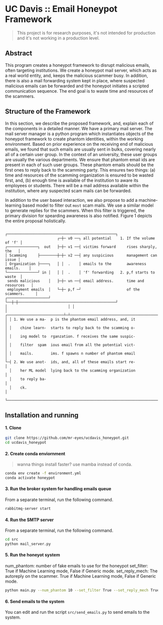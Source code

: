 # UC Davis :: Email Honeypot Framework

> This project is for research purposes, it's not intended for production and it's not working in a production level.

## Abstract

This program creates a honeypot framework to disrupt malicious emails, often
targeting institutions. We create a honeypot mail server, which acts as a
real world entity, and, keeps the malicious scammer busy. In addition, there is
also a mail forwarding system kept in place, where suspected malicious emails
can be forwarded and the honeypot initiates a scripted communication sequence.
The end goal is to waste time and resources of the scammers.

## Structure of the Framework

In this section, we describe the proposed framework, and, explain each of the
components in a detailed manner. We have a primary mail server. The mail server
manager is a python program which instantiates objects of the honeypot
framework to create phantom identities, within the working environment. Based
on prior experience on the receiving end of malicious emails, we found that
such emails are usually sent in bulks, covering nearly all of a certain user
group. In the context of an university, these user groups are usually the
various departments. We ensure that phantom email ids are present in each of
such user groups. These phantom emails should be the first ones to reply back
to the scamming party. This ensures two things: (a) time and resources of the
scamming organization is ensured to be wasted first, and, (b) enough time is
available of the institution to aware its employees or students. There will be
a mail address available within the institution, where any suspected scam mails
can be forwarded.

In addition to the user based interaction, we also propose to add a
machine-learning based model to filter out `most` scam mails. We use a similar
model to generate replies for the scammers. When this filter is triggered, the
primary division for spearding awareness is also notified. Figure 1 depicts the
entire proposal holistically.
```
                          ┌──────────────────────────────────────────────────┐
                        ┌─┼─ v0 ──┐ all potential    1. If the volume of 'f' │
┌──────────────┐  out   ├─┼─ v1 ──┤ victims forward     rises sharply, the   │
│ Scamming     ├────────┼─┼─ v2 ──┤ any suspicious      management can issue │
│ Organization ├────┐   │ │  .    │ emails to the       awareness emails.    │
└──────────────┘ in │   │ │  .    │ 'f' forwarding   2. p,f starts to waste  │
 sends malicious    │   ├─┼─ vn ──┤ email address.      time and resources   │
 employment emails  │   └─┼─ p,f ─┘                     of the scammers.     │ 
┌───────────────────┘     └──┼─┼─────────────────────────────────────────────┘
│                            │ │
│ ┌──────────────────────────┴─┴─────────────────────────────────────────────┐
│ │ 1. We use a ma-  p is the phantom email address, and, it                 │
│ │    chine learn-  starts to reply back to the scamming o-                 │
│ │    ing model to  rganzation. f receives the same suspic-                 │
│ │    filter  spam  ious email from all the potential vict-                 │
│ │    mails.        ims. f spawns n number of phantom email                 │
└─┤ 2. We use anot-  ids, and, all of these emails start re-                 │
  │    her ML model  lying back to the scamming organization                 │
  │    to reply ba-                                                          │
  │    ck.                                                                   │
  └──────────────────────────────────────────────────────────────────────────┘
```

## Installation and running

#### 1. Clone
```sh
git clone https://github.com/mr-eyes/ucdavis_honeypot.git
cd ucdavis_honeypot
```

#### 2. Create conda enviornment

> wanna things install faster? use mamba instead of conda.

```sh
conda env create -f environment.yml
conda activate honeypot
```

#### 3. Run the broker system for handling emails queue

From a separate terminal, run the following command.

```sh
rabbitmq-server start
```

#### 4. Run the SMTP server

From a separate terminal, run the following command.

```sh
cd src
python mail_server.py
```

#### 5. Run the honeyot system

num_phantom: number of fake emails to use for the honeypot
set_filter: True if Machine Learning mode, False if Generic mode.
set_reply_mech: The autoreply on the scammer. True if Machine Learning mode, False if Generic mode.

```sh
python main.py --num_phantom 10 --set_filter True --set_reply_mech True
```

#### 6. Send emails to the system

You can edit and run the script `src/send_emails.py` to send emails to the system.



